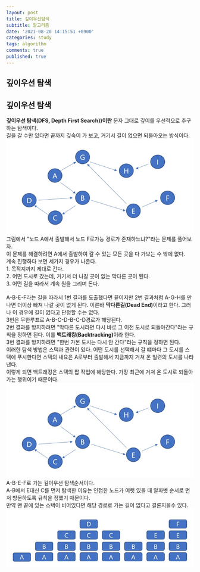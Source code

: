 ```yaml
---
layout: post
title: 깊이우선탐색
subtitle: 알고리즘
date: '2021-08-20 14:15:51 +0900'
categories: study
tags: algorithm
comments: true
published: true
---
```

## 깊이우선 탐색
<h2>깊이우선 탐색</h2>
<strong>깊이우선 탐색(DFS, Depth First Search))이란</strong> 문자 그대로 깊이를 우선적으로 추구하는 탐색이다.<br>
길을 갈 수만 있다면 끝까지 깊숙이 가 보고, 거기서 길이 없으면 되돌아오는 방식이다.<br>
<img src="/assets/img/dfs1.jpg" title="dfs" alt="아무거나"/>
그림에서 "노드 A에서 출발해서 노드 F로가능 경로가 존재하느냐?"라는 문제를 풀어보자.<br>
이 문제를 해결하려면 A에서 출발하여 갈 수 있는 모든 곳을 다 가보는 수 밖에 없다.<br>
계속 진행하다 보면 세가지 경우가 나온다.<br>
1. 목적지까지 제대로 간다.<br>
2. 어떤 도시로 갔는데, 거기서 더 나갈 곳이 없는 막다른 곳이 된다.<br>
3. 어떤 길을 따라서 계속 원을 그리며 돈다.<br>
<br>
A-B-E-F라는 길을 따라서 1번 결과를 도출했다면 끝이지만 2번 결과처럼 A-G-H를 만나면 더이상 빠져 나갈 곳이 없게 된다.
이른바 <strong>막다른길(Dead End)</strong>이라고 한다. 그러나 이 경우에 길이 없다고 단정할 수는 없다.<br>
3번은 무한루프로 A-B-C-D-B-C-D경로가 해당된다.<br>
2번 결과를 방지하려면 "막다른 도시라면 다시 바로 그 이전 도시로 되돌아간다"라는 규칙을 정하면 된다. 이를 <strong>백트래킹(Backtracking)</strong>이라 한다.<br>
3번 결과를 방지하려면 "한번 가본 도시는 다시 안 간다"라는 규칙을 정하면 된다.<br>
이러한 탐색 방법은 스택과 관련이 있다. 어떤 도시를 선택해서 갈 떄마다 그 도시를 스택에 푸시한다면 스택의 내요은 A로부터 출발해서 지금까지 거쳐 온 일련의 도시를 나타낸다.<br>
이렇게 되면 백트래킹은 스택의 팝 작업에 해당한다. 가장 최근에 거쳐 온 도시로 되돌아가는 행위이기 때문이다.<br>
<img src="/assets/img/dfs1.jpg" title="dfs" alt="아무거나"/>
A-B-E-F로 가는 깊이우선 탐색순서이다.<br>
A-B에서 E대신 C를 먼저 탐색한 이유는 인접한 노드가 여럿 있을 때 알파벳 순서로 먼저 방문하도록 규칙을 정했기 때문이다.<br>
만약 맨 끝에 있는 스택이 비어있다면 해당 경로로 가는 길이 없다고 결론지을수 있다.<br>
<img src="/assets/img/dfs2.jpg" title="dfs" alt="아무거나"/>

